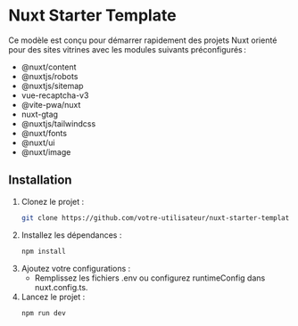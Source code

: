 # Nuxt Starter Template

Ce modèle est conçu pour démarrer rapidement des projets Nuxt orienté pour des sites vitrines avec les modules suivants préconfigurés :
- @nuxt/content
- @nuxtjs/robots
- @nuxtjs/sitemap
- vue-recaptcha-v3
- @vite-pwa/nuxt
- nuxt-gtag
- @nuxtjs/tailwindcss    
- @nuxt/fonts
- @nuxt/ui
- @nuxt/image

## Installation

1. Clonez le projet :
   ```bash
   git clone https://github.com/votre-utilisateur/nuxt-starter-template.git mon-projet
   ```
2. Installez les dépendances : 
    ```bash
    npm install    
    ```
3. Ajoutez votre configurations :
    - Remplissez les fichiers .env ou configurez runtimeConfig dans nuxt.config.ts.
4. Lancez le projet : 
    ```bash
    npm run dev
    ```
